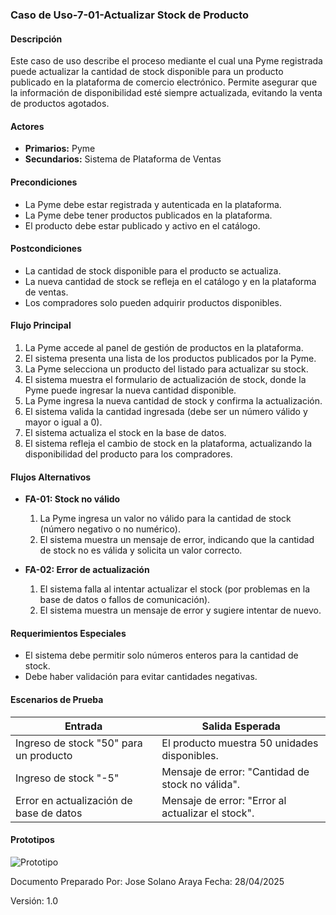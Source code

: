 ### **Caso de Uso-7-01-Actualizar Stock de Producto**

#### **Descripción**
Este caso de uso describe el proceso mediante el cual una Pyme registrada puede actualizar la cantidad de stock disponible para un producto publicado en la plataforma de comercio electrónico. Permite asegurar que la información de disponibilidad esté siempre actualizada, evitando la venta de productos agotados.

#### **Actores**
- **Primarios:** Pyme 
- **Secundarios:** Sistema de Plataforma de Ventas

#### **Precondiciones**
- La Pyme debe estar registrada y autenticada en la plataforma.
- La Pyme debe tener productos publicados en la plataforma.
- El producto debe estar publicado y activo en el catálogo.

#### **Postcondiciones**
- La cantidad de stock disponible para el producto se actualiza.
- La nueva cantidad de stock se refleja en el catálogo y en la plataforma de ventas.
- Los compradores solo pueden adquirir productos disponibles.

#### **Flujo Principal**
1. La Pyme accede al panel de gestión de productos en la plataforma.
2. El sistema presenta una lista de los productos publicados por la Pyme.
3. La Pyme selecciona un producto del listado para actualizar su stock.
4. El sistema muestra el formulario de actualización de stock, donde la Pyme puede ingresar la nueva cantidad disponible.
5. La Pyme ingresa la nueva cantidad de stock y confirma la actualización.
6. El sistema valida la cantidad ingresada (debe ser un número válido y mayor o igual a 0).
7. El sistema actualiza el stock en la base de datos.
8. El sistema refleja el cambio de stock en la plataforma, actualizando la disponibilidad del producto para los compradores.

#### **Flujos Alternativos**
- **FA-01: Stock no válido**
  1. La Pyme ingresa un valor no válido para la cantidad de stock (número negativo o no numérico).
  2. El sistema muestra un mensaje de error, indicando que la cantidad de stock no es válida y solicita un valor correcto.

- **FA-02: Error de actualización**
  1. El sistema falla al intentar actualizar el stock (por problemas en la base de datos o fallos de comunicación).
  2. El sistema muestra un mensaje de error y sugiere intentar de nuevo.

#### **Requerimientos Especiales**
- El sistema debe permitir solo números enteros para la cantidad de stock.
- Debe haber validación para evitar cantidades negativas.

#### **Escenarios de Prueba**

| Entrada                                    | Salida Esperada                                |
|--------------------------------------------|-----------------------------------------------|
| Ingreso de stock "50" para un producto     | El producto muestra 50 unidades disponibles.  |
| Ingreso de stock "-5"                      | Mensaje de error: "Cantidad de stock no válida". |
| Error en actualización de base de datos    | Mensaje de error: "Error al actualizar el stock". |


#### **Prototipos**

![Prototipo](https://img.plantuml.biz/plantuml/dpng/HOwn2iCm34HtVON81vGktLEwbq96uu2GDOGQ6novGvl-UqKTjpS8n3kTRboLYguK5Lw0U6Qj59Sd5Pmqyns3uAtaK5cpuUrWe--uQyDvaYZCIqvsr_5irfRHGfiLtUdeZLohFFBE6ndmfy4CxaA99LBn_Olxb_FmXb5I-FQ63m00)



Documento Preparado Por: Jose Solano Araya
Fecha: 28/04/2025

Versión: 1.0 